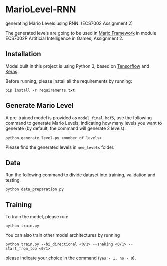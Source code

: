 # MarioLevel-RNN
generating Mario Levels using RNN. (ECS7002 Assignment 2)

The generated levels are going to be used in [Mario Framework](https://github.com/amidos2006/Mario-AI-Framework) in module ECS7002P Artificial Intelligence in Games, Assignment 2.

## Installation

Model built in this project is using Python 3, based on [Tensorflow](https://www.tensorflow.org/) and [Keras](https://keras.io/).

Before running, please install all the requirements by running:

    pip install -r requirements.txt

## Generate Mario Level

A pre-trained model is provided as `model_final.hdf5`, use the following command to generate Mario Levels, indicating how many levels you want to generate (by default, the command will generate 2 levels):

    python generate_level.py <number_of_levels>

Please find the generated levels in `new_levels` folder.

## Data

Run the following command to divide dataset into training, validation and testing.

    python data_preparation.py

## Training

To train the model, please run:

    python train.py

You can also train other model architectures by running

    python train.py --bi_directional <0/1> --snaking <0/1> --start_from_top <0/1>

please indicate your choice in the command (`yes - 1, no - 0`).